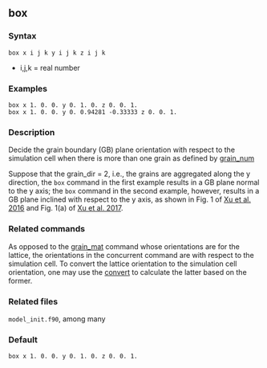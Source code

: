 ## box

### Syntax

	box x i j k y i j k z i j k

* i,j,k = real number

### Examples

	box x 1. 0. 0. y 0. 1. 0. z 0. 0. 1.
	box x 1. 0. 0. y 0. 0.94281 -0.33333 z 0. 0. 1.

### Description

Decide the grain boundary (GB) plane orientation with respect to the simulation cell when there is more than one grain as defined by [grain\_num](grain\_num.md)

Suppose that the grain\_dir = 2, i.e., the grains are aggregated along the y direction, the `box` command in the first example results in a GB plane normal to the y axis; the `box` command in the second example, however, results in a GB plane inclined with respect to the y axis, as shown in Fig. 1 of [Xu et al. 2016]() and Fig. 1(a) of [Xu et al. 2017]().

### Related commands

As opposed to the [grain\_mat](grain\_mat.md) command whose orientations are for the lattice, the orientations in the concurrent command are with respect to the simulation cell. To convert the lattice orientation to the simulation cell orientation, one may use the [convert](convert.md) to calculate the latter based on the former.

### Related files

`model_init.f90`, among many

### Default

	box x 1. 0. 0. y 0. 1. 0. z 0. 0. 1.